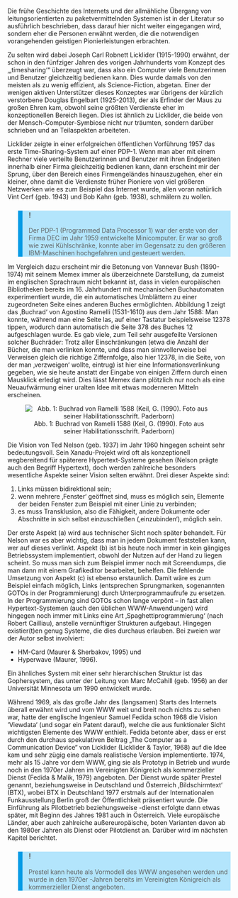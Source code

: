 <!-- filename: 01_Robnett_Licklider_Ted_Nelson_und_Sam_Fedida.md -->
<!-- title: Robnett Licklider, Ted Nelson und Sam Fedida -->

Die frühe Geschichte des Internets und der allmähliche Übergang von leitungsorientierten zu paketvermittelnden Systemen ist in der Literatur so ausführlich beschrieben, dass darauf hier nicht weiter eingegangen wird, sondern eher die Personen erwähnt werden, die die notwendigen vorangehenden geistigen Pionierleistungen erbrachten.

Zu selten wird dabei Joseph Carl Robnett Licklider (1915-1990) erwähnt, der schon in den fünfziger Jahren des vorigen Jahrhunderts vom Konzept des ‚„timesharing‘“ überzeugt war, dass also ein Computer viele Benutzerinnen und Benutzer gleichzeitig bedienen kann. Dies wurde damals von den meisten als zu wenig effizient, als Science-Fiction, abgetan. Einer der wenigen aktiven Unterstützer dieses Konzeptes war übrigens der kürzlich verstorbene Douglas Engelbart (1925-2013), der als Erfinder der Maus zu großen Ehren kam, obwohl seine größten Verdienste eher im konzeptionellen Bereich liegen. Dies ist ähnlich zu Licklider, die beide von der Mensch-Computer-Symbiose nicht nur träumten, sondern darüber schrieben und an Teilaspekten arbeiteten.

Licklider zeigte in einer erfolgreichen öffentlichen Vorführung 1957 das erste Time-Sharing-System auf einer PDP-1. Wenn man aber mit einem Rechner viele verteilte Benutzerinnen und Benutzer mit ihren Endgeräten innerhalb einer Firma gleichzeitig bedienen kann, dann erscheint mir der Sprung, über den Bereich eines Firmengeländes hinauszugehen, eher ein kleiner, ohne damit die Verdienste früher Pioniere von viel größeren Netzwerken wie es zum Beispiel das Internet wurde, allen voran natürlich Vint Cerf (geb. 1943) und Bob Kahn (geb. 1938), schmälern zu wollen.

<blockquote style="background: #B3E5FC; border-left: 10px solid #039BE5">

### !

Der PDP-1 (Programmed Data Processor 1) war der erste von der Firma DEC im Jahr 1959 entwickelte Minicomputer. Er war so groß wie zwei Kühlschränke, konnte aber im Gegensatz zu den größeren IBM-Maschinen hochgefahren und gesteuert werden.

</blockquote>

Im Vergleich dazu erscheint mir die Betonung von Vannevar Bush (1890-1974) mit seinem Memex immer als überzeichnete Darstellung, da zumeist im englischen Sprachraum nicht bekannt ist, dass in vielen europäischen Bibliotheken bereits im 16. Jahrhundert mit mechanischen Buchautomaten experimentiert wurde, die ein automatisches Umblättern zu einer zugeordneten Seite eines anderen Buches ermöglichten. Abbildung 1 zeigt das ‚Buchrad‘ von Agostino Ramelli (1531-1610) aus dem Jahr 1588: Man konnte, während man eine Seite las, auf einer Tastatur beispielsweise 12378 tippen, wodurch dann automatisch die Seite 378 des Buches 12 aufgeschlagen wurde. Es gab viele, zum Teil sehr ausgefeilte Versionen solcher Buchräder: Trotz aller Einschränkungen (etwa die Anzahl der Bücher, die man verlinken konnte, und dass man sinnvollerweise bei Verweisen gleich die richtige Ziffernfolge, also hier 12378, in die Seite, von der man ‚verzweigen‘ wollte, eintrug) ist hier eine Informationsverlinkung gegeben, wie sie heute anstatt der Eingabe von einigen Ziffern durch einen Mausklick erledigt wird. Dies lässt Memex dann plötzlich nur noch als eine Neuaufwärmung einer uralten Idee mit etwas moderneren Mitteln erscheinen.

<center><figure>
  <img src="https://raw.githubusercontent.com/ed-tech-at/L3T/refs/heads/main/04_Die_Geschichte_des_WWW/img/01_Buchrad_von_Ramelli_1588_Keil_G_1990_Foto_aus_seiner_Habilitationsschrift_Paderb.png" alt="Abb. 1: Buchrad von Ramelli 1588 (Keil, G. (1990). Foto aus seiner Habilitationsschrift. Paderborn)">
  <figcaption>Abb. 1: Buchrad von Ramelli 1588 (Keil, G. (1990). Foto aus seiner Habilitationsschrift. Paderborn)</figcaption>
</figure></center>


Die Vision von Ted Nelson (geb. 1937) im Jahr 1960 hingegen scheint sehr bedeutungsvoll. Sein Xanadu-Projekt wird oft als konzeptionell wegbereitend für späterere Hypertext-Systeme gesehen (Nelson prägte auch den Begriff Hypertext), doch werden zahlreiche besonders wesentliche Aspekte seiner Vision selten erwähnt. Drei dieser Aspekte sind:

1. Links müssen bidirektional sein;
2. wenn mehrere ‚Fenster‘ geöffnet sind, muss es möglich sein, Elemente der beiden Fenster zum Beispiel mit einer Linie zu verbinden;
3. es muss Transklusion, also die Fähigkeit, andere Dokumente oder Abschnitte in sich selbst einzuschließen (‚einzubinden‘), möglich sein.

Der erste Aspekt (a) wird aus technischer Sicht noch später behandelt. Für Nelson war es aber wichtig, dass man in jedem Dokument feststellen kann, wer auf dieses verlinkt. Aspekt (b) ist bis heute noch immer in kein gängiges Betriebssystem implementiert, obwohl der Nutzen auf der Hand zu liegen scheint. So muss man sich zum Beispiel immer noch mit Screendumps, die man dann mit einem Grafikeditor bearbeitet, behelfen. Die fehlende Umsetzung von Aspekt (c) ist ebenso erstaunlich. Damit wäre es zum Beispiel einfach möglich, Links (entsprechen Sprungmarken, sogenannten GOTOs in der Programmierung) durch Unterprogrammaufrufe zu ersetzen. In der Programmierung sind GOTOs schon lange verpönt – in fast allen Hypertext-Systemen (auch den üblichen WWW-Anwendungen) wird hingegen noch immer mit Links eine Art ‚Spaghettiprogrammierung‘ (nach Robert Cailliau), anstelle vernünftiger Strukturen aufgebaut. Hingegen existier(t)en genug Systeme, die dies durchaus erlauben. Bei zweien war der Autor selbst involviert:

- HM-Card (Maurer &amp; Sherbakov, 1995) und
- Hyperwave (Maurer, 1996).

Ein ähnliches System mit einer sehr hierarchischen Struktur ist das Gophersystem, das unter der Leitung von Marc McCahill (geb. 1956) an der Universität Minnesota um 1990 entwickelt wurde.

Während 1969, als das große Jahr des (langsamen) Starts des Internets überall erwähnt wird und vom WWW weit und breit noch nichts zu sehen war, hatte der englische Ingenieur Samuel Fedida schon 1968 die Vision ‘Viewdata‘ (und sogar ein Patent darauf), welche die aus funktionaler Sicht wichtigsten Elemente des WWW enthielt. Fedida betonte aber, dass er erst durch den durchaus spekulativen Beitrag „The Computer as a Communication Device“ von Licklider (Licklider &amp; Taylor, 1968) auf die Idee kam und sehr zügig eine damals realistische Version implementierte. 1974, mehr als 15 Jahre vor dem WWW, ging sie als Prototyp in Betrieb und wurde noch in den 1970er Jahren im Vereinigten Königreich als kommerzieller Dienst (Fedida &amp; Malik, 1979) angeboten. Der Dienst wurde später Prestel genannt, beziehungsweise in Deutschland und Österreich ‚Bildschirmtext‘ (BTX), wobei BTX in Deutschland 1977 erstmals auf der Internationalen Funkausstellung Berlin groß der Öffentlichkeit präsentiert wurde. Die Einführung als Pilotbetrieb beziehungsweise -dienst erfolgte dann etwas später, mit Beginn des Jahres 1981 auch in Österreich. Viele europäische Länder, aber auch zahlreiche außereuropäische, boten Varianten davon ab den 1980er Jahren als Dienst oder Pilotdienst an. Darüber wird im nächsten Kapitel berichtet.

<blockquote style="background: #B3E5FC; border-left: 10px solid #039BE5">

### !

Prestel kann heute als Vormodell des WWW angesehen werden und wurde in den 1970er -Jahren bereits im Vereinigten Königreich als kommerzieller Dienst angeboten.  

</blockquote>
